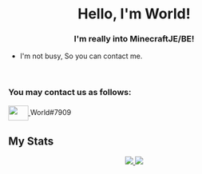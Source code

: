 <h1 align="center">Hello, I'm World!</h1>
<h3 align="center">I'm really into MinecraftJE/BE!</h3>

- I'm not busy, So you can contact me.
<br>

### You may contact us as follows:
<p align="left">
	<a href="#">
		<img align="center" src="https://cdn.jsdelivr.net/npm/simple-icons@3.0.1/icons/discord.svg" height="30" width="40" />
	</a>
	World#7909
</p>

## My Stats
<p align="center">
	<a href="#">
		<img src="https://github-readme-stats.vercel.app/api?username=mcsim415&show_icons=true&theme=nord&line_height=35" />
		<img src="https://github-readme-streak-stats.herokuapp.com/?user=mcsim415&" />
	</a>
</p>

